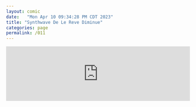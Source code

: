 ```yaml
---
layout: comic
date:   "Mon Apr 10 09:34:28 PM CDT 2023"
title: "Synthwave De Le Reve Diminue"
categories: page
permalink: /011
---
```

<iframe scrolling="no" id="hearthis_at_track_8700537" width="100%" height="150" src="https://app.hearthis.at/embed/8700537/transparent_black/?hcolor=&color=&style=2&block_size=2&block_space=1&background=1&waveform=0&cover=0&autoplay=0&css=" frameborder="0" allowtransparency allow="autoplay"><p>Listen to <a href="https://hearthis.at/todiaspora/invertedrevediminue/" target="_blank">Reve Diminue: Piano And Cello</a> <span>by</span><a href="https://hearthis.at/todiaspora/" target="_blank" >ToDiaspora</a> <span>on</span> <a href="https://hearthis.at/" target="_blank">hearthis.at</a></p></iframe>

